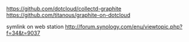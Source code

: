https://github.com/dotcloud/collectd-graphite
https://github.com/titanous/graphite-on-dotcloud

symlink on web station
http://forum.synology.com/enu/viewtopic.php?f=34&t=9037
